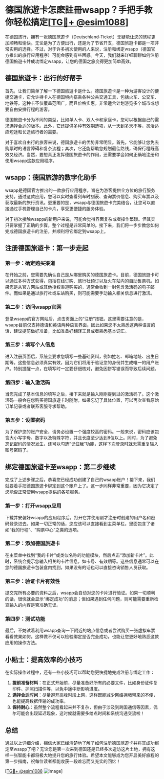 # 德国旅遊卡怎麽註冊wsapp？手把手教你轻松搞定[[TG💪+ @esim1088](https://t.me/s/esim1088)]

在德国旅行，拥有一张德国旅遊卡（Deutschland-Ticket）无疑能让您的旅程更加顺畅和愉快。无论是为了方便出行，还是为了节省开支，德国旅遊卡都是一项非常实用的选择。不过，对于许多初次使用的人来说，注册和绑定wsapp（德国官方推出的旅行应用程序）可能会感到有些困惑。今天，我们就来详细聊聊如何注册德国旅遊卡并成功绑定wsapp，让您的德国之旅变得更加简单高效。

## 德国旅遊卡：出行的好帮手

首先，让我们简单了解一下德国旅遊卡是什么。德国旅遊卡是一种为游客设计的便捷交通卡，它允许持卡人在德国境内搭乘各种公共交通工具，包括火车、公交车、地铁等。这种卡不仅覆盖范围广，而且价格实惠，非常适合计划游览多个城市或想要自由安排行程的游客。

德国旅遊卡分为不同的类型，比如单人卡、双人卡和家庭卡，您可以根据自己的需求选择合适的版本。此外，它还提供多种有效期选项，从一天到多天不等，灵活适应短途和长途旅行者的需要。

对于喜欢自由行的旅客来说，德国旅遊卡的优势非常明显。首先，它能够让您免去购票时的语言障碍和复杂流程；其次，它还能帮助您规划最佳路线，确保行程既高效又经济。当然，要想真正发挥德国旅遊卡的作用，还需要学会如何正确地注册和使用wsapp这款应用程序。

## wsapp：德国旅游的数字化助手

wsapp是德国官方推出的一款旅行应用程序，旨在为游客提供全方位的旅行服务支持。通过这款应用，您可以实时查看列车时刻表、查询票价信息、购买车票以及获取最新的旅行资讯。更重要的是，wsapp与德国旅遊卡完美结合，让您可以直接通过手机管理自己的卡片，享受更便捷的服务体验。

对于初次接触wsapp的新用户来说，可能会觉得界面复杂或者操作繁琐。但其实只要掌握了正确的步骤，整个过程是非常简单的。接下来，我们将一步步教您如何完成德国旅遊卡的注册，并顺利将它绑定到wsapp上。

## 注册德国旅遊卡：第一步走起

### 第一步：确定购买渠道
在开始之前，您需要先确认自己是从哪里购买的德国旅遊卡。目前，德国旅遊卡可以通过多种方式获得，包括在线订购、旅行社预订以及火车站内的自助售票机。如果您是从官方网站或其他授权渠道购买的，通常会收到一封包含激活码的电子邮件。而如果是通过旅行社或车站购买，则可能需要手动输入相关信息进行激活。

### 第二步：访问wsapp官网
登录wsapp的官方网站后，点击页面上的“注册”按钮。这里需要注意的是，wsapp目前仅支持德语和英语两种语言界面，因此如果您不太熟悉这两种语言的话，建议提前做好准备，比如准备好翻译工具或者熟悉基本词汇。

### 第三步：填写个人信息
进入注册页面后，系统会要求您填写一些基础资料，例如姓名、邮箱地址、出生日期等。这些信息必须真实有效，因为它们将用于验证您的身份并生成唯一的用户账户。特别提醒一点，在填写时一定要仔细核对，避免因拼写错误而导致后续问题。

### 第四步：输入激活码
当您完成了基本信息的填写之后，接下来就是输入刚刚提到过的激活码了。这个激活码一般会在您购买德国旅遊卡时随附，如果忘记了具体位置，可以再次查看原始订单记录或者联系客服寻求帮助。

### 第五步：设置密码
为了保护您的账户安全，请务必设置一个强度较高的密码。一般来说，密码应该包含大小写字母、数字以及特殊字符，并且长度至少达到8位以上。同时，为了避免忘记密码的情况发生，还可以勾选“记住我”功能，这样下次登录时就无需重复输入账号密码了。

## 绑定德国旅遊卡至wsapp：第二步继续

完成了上述步骤之后，恭喜您已经成功创建了自己的wsapp账户！接下来，我们就要着手把德国旅遊卡绑定到这个账户上了。这一步同样非常重要，因为它决定了您能否正常使用wsapp提供的各项服务。

### 第一步：打开wsapp应用
下载并安装好wsapp的应用程序后，打开它并使用刚才注册时创建的用户名和密码登录进去。如果一切正常的话，您应该可以直接看到主菜单栏，里面包含了诸如“我的行程”、“购票中心”之类的选项。

### 第二步：添加德国旅遊卡
在主菜单中找到“我的卡片”或类似名称的功能模块，然后点击“添加新卡片”。此时，系统会提示您输入相关的卡片信息，如卡号、有效期等。这些信息通常可以在您的德国旅遊卡包装盒内找到，如果没有的话也可以直接咨询销售人员获取。

### 第三步：验证卡片有效性
提交完所有必要的资料之后，wsapp会自动对您的卡片进行验证。如果一切顺利的话，很快就会显示“绑定成功”的消息；但如果遇到任何问题，则可能需要重新检查输入的内容是否准确无误。

### 第四步：测试功能
最后，不妨试着利用wsapp查询一下附近的站点信息或者尝试购买一张虚拟车票看看效果如何。这样做不仅可以检验绑定是否完全成功，也能让您更好地熟悉这款应用的操作方法。

## 小贴士：提高效率的小技巧

在实际操作过程中，还有一些小技巧可以帮助您更快捷地完成注册与绑定工作：

1. **提前准备材料**：在正式开始前，尽量准备好所有的必要文件，比如身份证件复印件、护照扫描件等，以免中途中断影响进度。
2. **选择合适时间**：尽量避开高峰时段上网，这样既能减少网络拥堵带来的不便，也能提高数据传输的成功率。
3. **保持耐心**：虽然整个流程看起来并不复杂，但由于涉及到跨国通信等因素，偶尔可能会出现延迟现象，这时候就需要多给点时间和系统沟通交流啦！

## 总结

通过以上详细介绍，相信大家已经清楚地了解了如何注册德国旅遊卡并将其成功绑定至wsapp了吧？无论您是第一次来到德国还是已经多次造访这片土地，拥有这样一张智能卡都将极大地提升您的旅行体验。希望本文能够成为您开启美好旅程的第一步指南，祝每位读者都能收获一段难忘而又充实的回忆！

[[TG💪+ @esim1088](https://t.me/s/esim1088) ![Image](https://i.postimg.cc/4NQfJmqS/Snipaste-2025-05-13-00-14-12.png)]